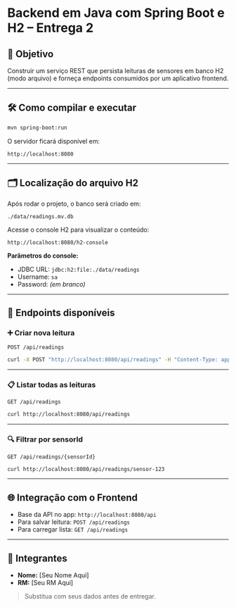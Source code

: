 
# Backend em Java com Spring Boot e H2 – Entrega 2

## 🎯 Objetivo

Construir um serviço REST que persista leituras de sensores em banco H2 (modo arquivo) e forneça endpoints consumidos por um aplicativo frontend.

---

## 🛠️ Como compilar e executar

```bash
mvn spring-boot:run
```

O servidor ficará disponível em:
```
http://localhost:8080
```

---

## 🗂️ Localização do arquivo H2

Após rodar o projeto, o banco será criado em:

```
./data/readings.mv.db
```

Acesse o console H2 para visualizar o conteúdo:

```
http://localhost:8080/h2-console
```

**Parâmetros do console:**
- JDBC URL: `jdbc:h2:file:./data/readings`
- Username: `sa`
- Password: *(em branco)*

---

## 🔗 Endpoints disponíveis

### ➕ Criar nova leitura

`POST /api/readings`

```bash
curl -X POST "http://localhost:8080/api/readings" -H "Content-Type: application/json" -d "{\"sensorId\":\"sensor-123\", \"sensorValue\":45.5}"
```

---

### 📋 Listar todas as leituras

`GET /api/readings`

```bash
curl http://localhost:8080/api/readings
```

---

### 🔍 Filtrar por sensorId

`GET /api/readings/{sensorId}`

```bash
curl http://localhost:8080/api/readings/sensor-123
```

---

## 🌐 Integração com o Frontend

- Base da API no app: `http://localhost:8080/api`
- Para salvar leitura: `POST /api/readings`
- Para carregar lista: `GET /api/readings`

---

## 👥 Integrantes

- **Nome:** [Seu Nome Aqui]  
- **RM:** [Seu RM Aqui]

> Substitua com seus dados antes de entregar.
